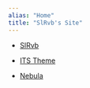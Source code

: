 ```yaml
---
alias: "Home"
title: "SlRvb's Site"
---
```


- [SlRvb](SlRvb)

- [ITS Theme](3_Nebula/ITS-Theme/ITST_ITS-Theme)

- [Nebula](3_Nebula/Neb_Nebula)
